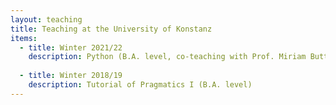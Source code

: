 ```yaml
---
layout: teaching
title: Teaching at the University of Konstanz
items:
  - title: Winter 2021/22
    description: Python (B.A. level, co-teaching with Prof. Miriam Butt)
  
  - title: Winter 2018/19
    description: Tutorial of Pragmatics I (B.A. level)
---
```

